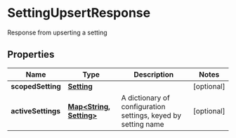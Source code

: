 

# SettingUpsertResponse

Response from upserting a setting
## Properties

Name | Type | Description | Notes
------------ | ------------- | ------------- | -------------
**scopedSetting** | [**Setting**](Setting.md) |  |  [optional]
**activeSettings** | [**Map&lt;String, Setting&gt;**](Setting.md) | A dictionary of configuration settings, keyed by setting name |  [optional]




